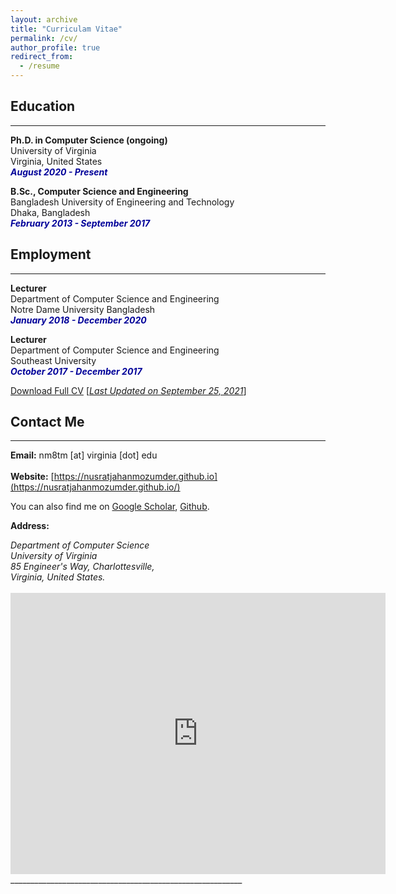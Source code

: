 ```yaml
---
layout: archive
title: "Curriculam Vitae"
permalink: /cv/
author_profile: true
redirect_from:
  - /resume
---
```


## Education 
-------------
<b>Ph.D. in Computer Science (ongoing)</b><br />
University of Virginia<br />
Virginia, United States<br />
<i style='color:#000099;'>**August 2020 - Present**</i>

<b>B.Sc., Computer Science and Engineering</b><br />
Bangladesh University of Engineering and Technology<br />
Dhaka, Bangladesh<br />
<i style='color:#000099;'>**February 2013 - September 2017**</i>

## Employment 
-------------
<b>Lecturer</b><br />
Department of Computer Science and Engineering <br/>
Notre Dame University Bangladesh<br />
<i style='color:#000099;'>**January 2018 - December 2020**</i><br/>

<b>Lecturer</b><br />
Department of Computer Science and Engineering <br/>
Southeast University<br />
<i style='color:#000099;'>**October 2017 - December 2017**</i>

[Download Full CV]() [<ins>*Last Updated on September 25, 2021*</ins>]

## Contact Me
-------------

**Email:** nm8tm [at] virginia [dot] edu<br /> 
 <br /> 
**Website:** [https://nusratjahanmozumder.github.io](https://nusratjahanmozumder.github.io/) <br />

You can also find me on [Google Scholar](), [Github](https://github.com/nusratdeeptee).


**Address:**
<address>
Department of Computer Science <br /> 
University of Virginia <br /> 
85 Engineer's Way, Charlottesville, <br />
Virginia, United States. <br /> 
</address> 
<br /> 
<iframe src="https://www.google.com/maps/embed?pb=!1m18!1m12!1m3!1d3142.6637063595263!2d-78.51303458467491!3d38.031618779713504!2m3!1f0!2f0!3f0!3m2!1i1024!2i768!4f13.1!3m3!1m2!1s0x89b387de913a5b07%3A0xb964f7ee988d1b26!2sRice%20Hall!5e0!3m2!1sen!2sus!4v1632759290420!5m2!1sen!2sus" width="600" height="450" style="border:0;" allowfullscreen="" loading="lazy"></iframe>
__________________________________________________________
